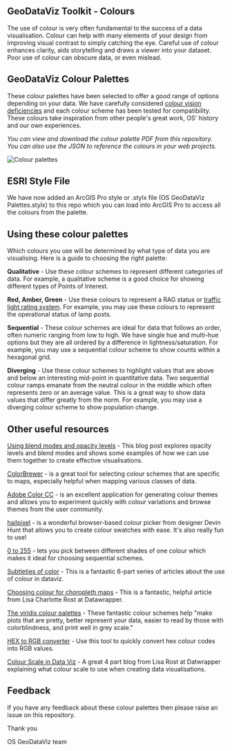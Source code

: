 ## GeoDataViz Toolkit - Colours

The use of colour is very often fundamental to the success of a data visualisation. Colour can help with many elements of your design from improving visual contrast to simply catching the eye. Careful use of colour enhances clarity, aids storytelling and draws a viewer into your dataset. Poor use of colour can obscure data, or even mislead.

## GeoDataViz Colour Palettes

These colour palettes have been selected to offer a good range of options depending on your data. We have carefully considered [colour vision deficiencies](https://en.wikipedia.org/wiki/Color_blindness) and each colour scheme has been tested for compatibility. These colours take inspiration from other people's great work, OS' history and our own experiences.

_You can view and download the colour palette PDF from this repository. You can also use the JSON to reference the colours in your web projects._

![Colour palettes](https://raw.githubusercontent.com/OrdnanceSurvey/GeoDataViz-Toolkit/master/img/Colour-palettes-2.png)

## ESRI Style File

We have now added an ArcGIS Pro style or .stylx file (OS GeoDataViz Palettes.stylx) to this repo which you can load into ArcGIS Pro to access all the colours from the palette.

## Using these colour palettes

Which colours you use will be determined by what type of data you are visualising. Here is a guide to choosing the right palette:

**Qualitative** - Use these colour schemes to represent different categories of data. For example, a qualitative scheme is a good choice for showing different types of Points of Interest.

**Red, Amber, Green** - Use these colours to represent a RAG status or [traffic light rating system](https://en.wikipedia.org/wiki/Traffic_light_rating_system). For example, you may use these colours to represent the operational status of lamp posts.

**Sequential** - These colour schemes are ideal for data that follows an order, often numeric ranging from low to high. We have single hue and multi-hue options but they are all ordered by a difference in lightness/saturation. For example, you may use a sequential colour scheme to show counts within a hexagonal grid.

**Diverging** - Use these colour schemes to highlight values that are above and below an interesting mid-point in quantitative data. Two sequential colour ramps emanate from the neutral colour in the middle which often represents zero or an average value. This is a great way to show data values that differ greatly from the norm. For example, you may use a diverging colour scheme to show population change.

## Other useful resources

[Using blend modes and opacity levels](https://www.ordnancesurvey.co.uk/blog/2017/02/carto-tips-using-blend-modes-opacity-levels/) - This blog post explores opacity levels and blend modes and shows some examples of how we can use them together to create effective visualisations.

[ColorBrewer](http://colorbrewer2.org/#type=sequential&amp;scheme=BuGn&amp;n=3) - is a great tool for selecting colour schemes that are specific to maps, especially helpful when mapping various classes of data.

[Adobe Color CC](https://color.adobe.com/create/color-wheel) - is an excellent application for generating colour themes and allows you to experiment quickly with colour variations and browse themes from the user community.

[hailpixel](https://color.hailpixel.com/) - is a wonderful browser-based colour picker from designer Devin Hunt that allows you to create colour swatches with ease.  It&#39;s also really fun to use!

[0 to 255](http://www.0to255.com/) - lets you pick between different shades of one colour which makes it ideal for choosing sequential schemes.

[Subtleties of color](https://earthobservatory.nasa.gov/blogs/elegantfigures/2013/08/05/subtleties-of-color-part-1-of-6/) - This is a fantastic 6-part series of articles about the use of colour in dataviz.

[Choosing colour for choropleth maps](http://academy.datawrapper.de/article/117-color-palette-for-your-map) - This is a fantastic, helpful article from Lisa Charlotte Rost at Datawrapper.

[The viridis colour palettes](https://cran.r-project.org/web/packages/viridis/vignettes/intro-to-viridis.html) - These fantastic colour schemes help &quot;make plots that are pretty, better represent your data, easier to read by those with colorblindness, and print well in grey scale.&quot;

[HEX to RGB converter](https://www.webpagefx.com/web-design/hex-to-rgb/) - Use this tool to quickly convert hex colour codes into RGB values.

[Colour Scale in Data Viz](https://blog.datawrapper.de/which-color-scale-to-use-in-data-vis/) - A great 4 part blog from Lisa Rost at Datwrapper explaining what colour scale to use when creating data visualisations.

## Feedback

If you have any feedback about these colour palettes then please raise an issue on this repository.

Thank you

OS GeoDataViz team
